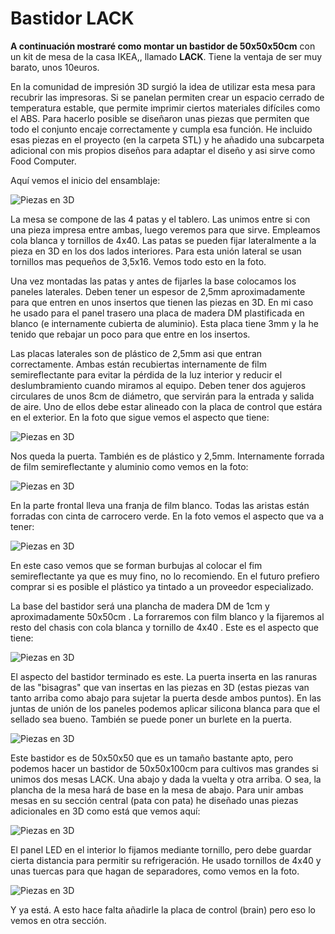# Bastidor LACK

**A continuación mostraré como montar un bastidor de 50x50x50cm** con un kit de mesa de la casa IKEA,, llamado **LACK**. Tiene la ventaja de ser muy barato, unos 10euros. 

En la comunidad de impresión 3D surgió la idea de utilizar esta mesa para recubrir las impresoras. Si se panelan permiten crear un espacio cerrado de temperatura estable, que permite imprimir ciertos materiales difíciles como el ABS. Para hacerlo posible se diseñaron unas piezas que permiten que todo el conjunto encaje correctamente y cumpla esa función. He incluido esas piezas en el proyecto (en la carpeta STL) y he añadido una subcarpeta adicional con mis propios diseños para adaptar el diseño y asi sirve como Food Computer.

Aquí vemos el inicio del ensamblaje:

![Piezas en 3D](Imagenes/lack_patas.jpg)

La mesa se compone de las 4 patas y el tablero. Las unimos entre si con una pieza impresa entre ambas, luego veremos para que sirve. Empleamos cola blanca y tornillos de 4x40. Las patas se pueden fijar lateralmente a la pieza en 3D en los dos lados interiores. Para esta unión lateral se usan tornillos mas pequeños de 3,5x16. Vemos todo esto en la foto.

Una vez montadas las patas y antes de fijarles la base colocamos los paneles laterales. Deben tener un espesor de 2,5mm aproximadamente para que entren en unos insertos que tienen las piezas en 3D. En mi caso he usado para el panel trasero una placa de madera DM plastificada en blanco (e internamente cubierta de aluminio). Esta placa tiene 3mm y la he tenido que rebajar un poco para que entre en los insertos.

Las placas laterales son de plástico de 2,5mm asi que entran correctamente. Ambas están recubiertas internamente de film semireflectante para evitar la pérdida de la luz interior y reducir el deslumbramiento cuando miramos al equipo. Deben tener dos agujeros circulares de unos 8cm de diámetro, que servirán para la entrada y salida de aire. Uno de ellos debe estar alineado con la placa de control que estára en el exterior. En la foto que sigue vemos el aspecto que tiene:

![Piezas en 3D](Imagenes/lack_paneles_laterales.jpg)

Nos queda la puerta. También es de plástico y 2,5mm. Internamente forrada de film semireflectante y aluminio como vemos en la foto:

![Piezas en 3D](Imagenes/lack_trasera_puerta.jpg)

En la parte frontal lleva una franja de film blanco. Todas las aristas están forradas con cinta de carrocero verde. En la foto vemos el aspecto que va a tener:

![Piezas en 3D](Imagenes/lack_frontal_puerta.jpg)

En este caso vemos que se forman burbujas al colocar el fim semireflectante ya que es muy fino, no lo recomiendo. En el futuro prefiero comprar si es posible   el plástico ya tintado a un proveedor especializado.

La base del bastidor será una plancha de madera DM de 1cm y aproximadamente 50x50cm . La forraremos con film blanco y la fijaremos al resto del chasis con cola blanca y tornillo de 4x40 . Este es el aspecto que tiene:

![Piezas en 3D](Imagenes/lack_base_forrada.jpg)


El aspecto del bastidor terminado es este. La puerta inserta en las ranuras de las "bisagras" que van insertas en las piezas en 3D (estas piezas van tanto arriba como abajo para sujetar la puerta desde ambos puntos). En las juntas de unión de los paneles podemos aplicar silicona blanca  para que el sellado sea bueno. También se puede poner un burlete en la puerta.

![Piezas en 3D](Imagenes/lack_terminado.jpg)

Este bastidor es de 50x50x50 que es un tamaño bastante apto, pero podemos hacer un bastidor de 50x50x100cm para cultivos mas grandes si unimos dos mesas LACK. Una abajo y dada la vuelta y otra arriba. O sea, la plancha de la mesa hará de base en la mesa de abajo. Para unir ambas mesas en su sección central (pata con pata) he diseñado unas piezas adicionales en 3D como está que vemos aquí:

![Piezas en 3D](Imagenes/Piezas_3d_lack.jpg)

El panel LED en el interior lo fijamos mediante tornillo, pero debe guardar cierta distancia para permitir su refrigeración. He usado tornillos de 4x40 y unas tuercas para que hagan de separadores, como vemos en la foto. 

![Piezas en 3D](Imagenes/lack_fijacion_led.jpg)

 Y ya está. A esto hace falta añadirle la placa de control (brain) pero eso lo vemos en otra sección.



